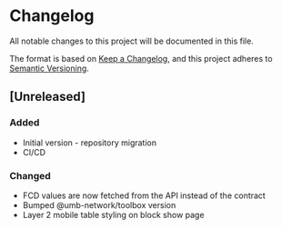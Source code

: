 # Changelog

All notable changes to this project will be documented in this file.

The format is based on [Keep a Changelog](https://keepachangelog.com/en/1.0.0/),
and this project adheres to [Semantic Versioning](https://semver.org/spec/v2.0.0.html).

## [Unreleased]

### Added

- Initial version - repository migration
- CI/CD

### Changed

- FCD values are now fetched from the API instead of the contract
- Bumped @umb-network/toolbox version
- Layer 2 mobile table styling on block show page
